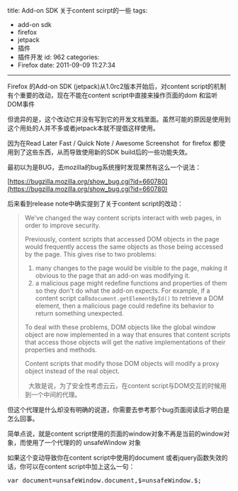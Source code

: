 title: Add-on SDK 关于content scirpt的一些
tags:
  - add-on sdk
  - firefox
  - jetpack
  - 插件
  - 插件开发
id: 962
categories:
  - Firefox
date: 2011-09-09 11:27:34
---

Firefox 的Add-on SDK (jetpack)从1.0rc2版本开始后，对content script的机制有个重要的改动，现在不能在content script中直接来操作页面的dom 和监听DOM事件

但诡异的是，这个改动它并没有写到它的开发文档里面。虽然可能的原因是使用到这个用处的人并不多或者jetpack本就不提倡这样使用。

因为在Read Later Fast / Quick Note / Awesome Screenshot  for firefox 都使用到了这些东西，从而导致使用新的SDK build后的一些功能失效。

最初以为是BUG，去mozilla的bug系统搜时发现果然有这么一个说法：

[https://bugzilla.mozilla.org/show_bug.cgi?id=660780](https://bugzilla.mozilla.org/show_bug.cgi?id=660780)

后来看到release note中确实提到了关于content script的改动：
> We've changed the way content scripts interact with web pages, in order to improve security.> 
> 
> Previously, content scripts that accessed DOM objects in the page would frequently access the same objects as those being accessed by the page. This gives rise to two problems:> 
> 
> 1.  many changes to the page would be visible to the page, making it obvious to the page that an add-on was modifying it.
> 2.  a malicious page might redefine functions and properties of them so they don't do what the add-on expects. For example, if a content script calls`document.getElementById()` to retrieve a DOM element, then a malicious page could redefine its behavior to return something unexpected.> 
> To deal with these problems, DOM objects like the global window object are now implemented in a way that ensures that content scripts that access those objects will get the native implementations of their properties and methods.> 
> 
> Content scripts that modify those DOM objects will modify a proxy object instead of the real object.> 
> 
> &nbsp;
大致是说，为了安全性考虑云云，在content script与DOM交互的时候用到一个中间的代理。

但这个代理是什么却没有明确的说道，你需要去参考那个bug页面阅读后才明白是怎么回事。

简单点说，就是content script使用的页面的window对象不再是当前的window对象，而使用了一个代理的的 unsafeWindow 对象

如果这个变动导致你在content script中使用的document 或者jquery函数失效的话，你可以在content script中加上这么一句：

<pre lang="javascript" line="1" file="download.txt" colla="+">
var document=unsafeWindow.document,$=unsafeWindow.$;
</pre>